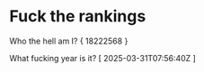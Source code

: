 # Fuck the rankings

Who the hell am I?
{ 18222568 }

What fucking year is it?
[ 2025-03-31T07:56:40Z ]

